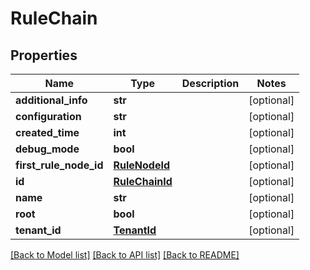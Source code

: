 # RuleChain

## Properties
Name | Type | Description | Notes
------------ | ------------- | ------------- | -------------
**additional_info** | **str** |  | [optional] 
**configuration** | **str** |  | [optional] 
**created_time** | **int** |  | [optional] 
**debug_mode** | **bool** |  | [optional] 
**first_rule_node_id** | [**RuleNodeId**](RuleNodeId.md) |  | [optional] 
**id** | [**RuleChainId**](RuleChainId.md) |  | [optional] 
**name** | **str** |  | [optional] 
**root** | **bool** |  | [optional] 
**tenant_id** | [**TenantId**](TenantId.md) |  | [optional] 

[[Back to Model list]](../README.md#documentation-for-models) [[Back to API list]](../README.md#documentation-for-api-endpoints) [[Back to README]](../README.md)

